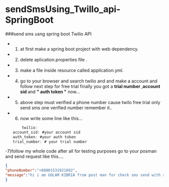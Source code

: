 # sendSmsUsing_Twillo_api-SpringBoot
###send sms usng spring boot Twilio API

- 1) at first make a spring boot project with web dependency.
- 2) delete aplication.properties file .
- 3) make a file inside resource called application.yml.
- 4) go to your browser and search twilio and and make a account and follow next step for free trial finally you got a <b>trial number </b>,<b>account sid </b> and <b>" auth token "</b> now...
- 5) above step must verified a phone number cause twilo free trial only send sms one verified number remember it..
- 6) now write some line like this...

    ```java
        twilio:
  account_sid: #your account sid
  auth_token: #your auth token
  trial_number: # your trial number
    ```
-7)follow my whole code after all for testing purposes go to your posman and send request like this....

```json
{	
"phoneNumber":"+88001531921892",
"message":"hi i am GOLAM KIBRIA from post man for check sms send with spring boot"
}
```

